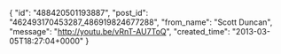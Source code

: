  {
   "id": "488420501193887",
   "post_id": "462493170453287_486919824677288",
   "from_name": "Scott Duncan",
   "message": "http://youtu.be/vRnT-AU7ToQ",
   "created_time": "2013-03-05T18:27:04+0000"
 }
